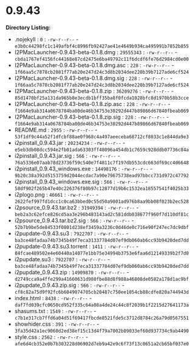 0.9.43
======

**Directory Listing:**

 - .nojekyll : `0` : `-rw-r--r--` - `e3b0c44298fc1c149afbf4c8996fb92427ae41e4649b934ca495991b7852b855`
 - I2PMacLauncher-0.9.43-beta-0.1.8.dmg : `29555343` : `-rw-r--r--` - `cbda1767ef4156fc44168e87cd2475e6ba49792c11f6dcdf6fe76d2984cd0e00`
 - I2PMacLauncher-0.9.43-beta-0.1.8.dmg.asc : `228` : `-rw-r--r--` - `1f66aa5c7878cb2081f77ab20e247d24c3d8b2034dee220b39b7127ade6cf524`
 - I2PMacLauncher-0.9.43-beta-0.1.8.dmg.sig : `228` : `-rw-r--r--` - `1f66aa5c7878cb2081f77ab20e247d24c3d8b2034dee220b39b7127ade6cf524`
 - I2PMacLauncher-0.9.43-beta-0.1.8.zip : `36209276` : `-rw-r--r--` - `85d1470bf25a131da965b8e3ecdb1bff35ba8f0fcda1028bfc8d1970b58b3cce`
 - I2PMacLauncher-0.9.43-beta-0.1.8.zip.asc : `228` : `-rw-r--r--` - `f1664e9ab314a0678784ba00de46b34753e30292d447b89866d67840fbeab069`
 - I2PMacLauncher-0.9.43-beta-0.1.8.zip.sig : `228` : `-rw-r--r--` - `f1664e9ab314a0678784ba00de46b34753e30292d447b89866d67840fbeab069`
 - README.md : `2955` : `-rw-r--r--` - `53f1df9c44a52f1dfcbf88ae0f968c4a497aeeceba68712cf8033c1e844da9e3`
 - i2pinstall_0.9.43.jar : `20234234` : `-rw-r--r--` - `e5eb3db08dcc594e2fb01ada63303ff48096a454db1c7659c928ddb07736c84a`
 - i2pinstall_0.9.43.jar.sig : `566` : `-rw-r--r--` - `76a5336e07aab78d23736f59c540e7f4811c7f197db553cdc663df69cc4d6648`
 - i2pinstall_0.9.43_windows.exe : `14498176` : `-rw-r--r--` - `9b20c38a392d5153759d2044ecdac7a90e79675738ead97bbcc731d972c47792`
 - i2pinstall_0.9.43_windows.exe.sig : `566` : `-rw-r--r--` - `58df902f265b47e40c226376f80b97c12877d19b6c1532ea18557541f4025b33`
 - i2plogo.png : `46661` : `-rw-r--r--` - `2622fef997fd1dcc1c0ca63bbed0c55d50a9001ad976b8aa9bb08f023b2ec528`
 - i2psource_0.9.43.tar.bz2 : `31949394` : `-rw-r--r--` - `beb2a3c62efce826cd5aa3e296b483143ad2c581ddb038677f960f7d110df81c`
 - i2psource_0.9.43.tar.bz2.sig : `566` : `-rw-r--r--` - `52b7b9be5de84533f0801d238ef3459a3236c0d46de0c716e90f247ec7dc9dbf`
 - i2pupdate-0.9.43.su3 : `7922707` : `-rw-r--r--` - `ba3ce48fadaa74b7345b49f7eca31337784d07ef9db060ab6cc93b9420ded7dd`
 - i2pupdate-0.9.43.su3.torrent : `1411` : `-rw-r--r--` - `84fcae489502e4e60440a14077e1bb75e34994b3753e6faa6d12149339b2f7d0`
 - i2pupdate.su3 : `7922707` : `-rw-r--r--` - `ba3ce48fadaa74b7345b49f7eca31337784d07ef9db060ab6cc93b9420ded7dd`
 - i2pupdate_0.9.43.zip : `14909870` : `-rw-r--r--` - `d2749cca9a4ffe299a41660631d980fbe88d8f988a46808de0582a178d1ac9bf`
 - i2pupdate_0.9.43.zip.sig : `566` : `-rw-r--r--` - `cf8c82a75d9f92fc6b6049074705cb20487c750ee1054cb88cdfe820a744943d`
 - index.html : `8438` : `-rw-r--r--` - `daf7fd039cfc0650cd952f335c64a08a4de24c44c8f2039b1f2215d27641173a`
 - shasums.txt : `1549` : `-rw-r--r--` - `c7b1e317cb7ffd6a04d51f69417fbcde8521fde5c3712d8784c26a79d0567551`
 - showhider.css : `391` : `-rw-r--r--` - `3fa35d42a1ec9060d2ed38ef15c13d4f79a7002b09033ef60d937734c9ab4490`
 - style.css : `2562` : `-rw-r--r--` - `afe6d4cb352e0b7b303228d06902d7eb9a42e9c6f73f13c0651a2cb65bf037e0`
